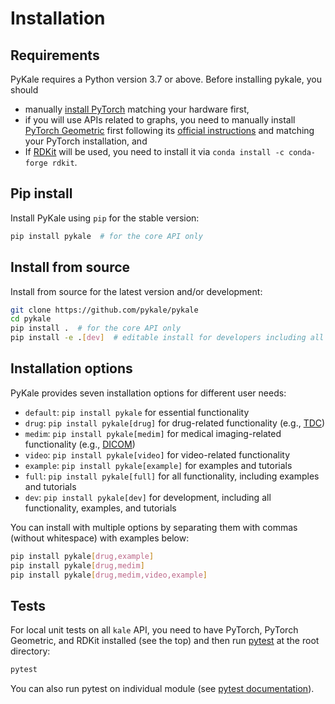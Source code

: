 # Installation

## Requirements

PyKale requires a Python version 3.7 or above. Before installing pykale, you should
- manually [install PyTorch](https://pytorch.org/get-started/locally/) matching your hardware first,
- if you will use APIs related to graphs, you need to manually install [PyTorch Geometric](https://github.com/rusty1s/pytorch_geometric) first following its [official instructions](https://github.com/rusty1s/pytorch_geometric#installation) and matching your PyTorch installation, and
- If [RDKit](https://www.rdkit.org/) will be used, you need to install it via `conda install -c conda-forge rdkit`.

## Pip install

Install PyKale using `pip` for the stable version:

```bash
pip install pykale  # for the core API only
```

## Install from source

Install from source for the latest version and/or development:

```sh
git clone https://github.com/pykale/pykale
cd pykale
pip install .  # for the core API only
pip install -e .[dev]  # editable install for developers including all dependencies and examples
```

## Installation options

PyKale provides seven installation options for different user needs:

- `default`: `pip install pykale` for essential functionality
- `drug`: `pip install pykale[drug]` for drug-related functionality (e.g., [TDC](https://tdcommons.ai/))
- `medim`: `pip install pykale[medim]` for medical imaging-related functionality (e.g., [DICOM](https://en.wikipedia.org/wiki/DICOM))
- `video`: `pip install pykale[video]` for video-related functionality
- `example`: `pip install pykale[example]` for examples and tutorials
- `full`: `pip install pykale[full]` for all functionality, including examples and tutorials
- `dev`: `pip install pykale[dev]` for development, including all functionality, examples, and tutorials

You can install with multiple options by separating them with commas (without whitespace) with examples below:

```sh
pip install pykale[drug,example]
pip install pykale[drug,medim]
pip install pykale[drug,medim,video,example]
```

## Tests

For local unit tests on all `kale` API, you need to have PyTorch, PyTorch Geometric, and RDKit installed (see the top) and then run [pytest](https://pytest.org/) at the root directory:

```bash
pytest
```

You can also run pytest on individual module (see [pytest documentation](https://docs.pytest.org/en/6.2.x/)).
